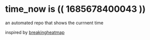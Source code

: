 # time_now is (( 1685678400043 ))

an automated repo that shows the currnent time

inspired by [breakingheatmap](https://github.com/breakingheatmap/breakingheatmap)